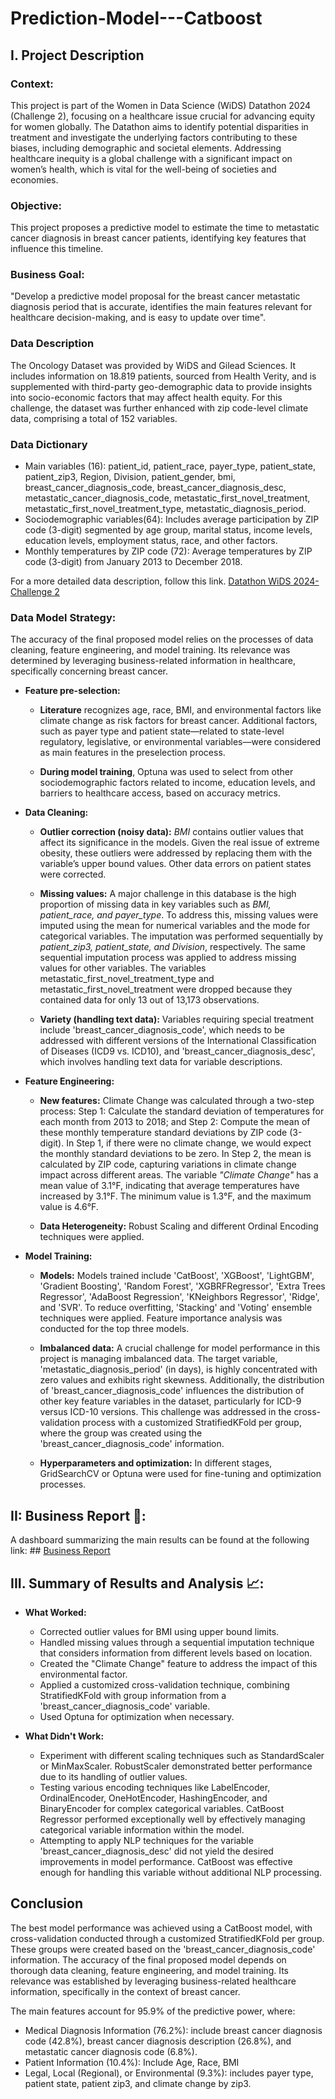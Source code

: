 # Prediction-Model---Catboost

## **I. Project Description**

### **Context:**

This project is part of the Women in Data Science (WiDS) Datathon 2024 (Challenge 2), focusing on a healthcare issue crucial for advancing equity for women globally. The Datathon aims to identify potential disparities in treatment and investigate the underlying factors contributing to these biases, including demographic and societal elements. Addressing healthcare inequity is a global challenge with a significant impact on women’s health, which is vital for the well-being of societies and economies.

### **Objective:**
This project proposes a predictive model to estimate the time to metastatic cancer diagnosis in breast cancer patients, identifying key features that influence this timeline.

### **Business Goal:**
"Develop a predictive model proposal for the breast cancer metastatic diagnosis period that is accurate, identifies the main features relevant for healthcare decision-making, and is easy to update over time".

### **Data Description**

The Oncology Dataset was provided by WiDS and Gilead Sciences. It includes information on 18.819 patients, sourced from Health Verity, and is supplemented with third-party geo-demographic data to provide insights into socio-economic factors that may affect health equity. For this challenge, the dataset was further enhanced with zip code-level climate data, comprising a total of 152 variables.

### **Data Dictionary**

* Main variables (16): patient_id, patient_race, payer_type, patient_state, patient_zip3, Region, Division, patient_gender, bmi, breast_cancer_diagnosis_code, breast_cancer_diagnosis_desc, metastatic_cancer_diagnosis_code, metastatic_first_novel_treatment, metastatic_first_novel_treatment_type, metastatic_diagnosis_period.
* Sociodemographic variables(64): Includes average participation by ZIP code (3-digit) segmented by age group, marital status, income levels, education levels, employment status, race, and other factors.
* Monthly temperatures by ZIP code (72): Average temperatures by ZIP code (3-digit) from January 2013 to December 2018.

For a more detailed data description, follow this link. [Datathon WiDS 2024-Challenge 2](https://www.kaggle.com/competitions/widsdatathon2024-challenge2/data)

### **Data Model Strategy:**

The accuracy of the final proposed model relies on the processes of data cleaning, feature engineering, and model training. Its relevance was determined by leveraging business-related information in healthcare, specifically concerning breast cancer.   

* **Feature pre-selection:**

  - **Literature** recognizes age, race, BMI, and environmental factors like climate change as risk factors for breast cancer. Additional factors, such as payer type and patient state—related to state-level regulatory, legislative, or environmental variables—were considered as main features in the preselection process.

  - **During model training**, Optuna was used to select from other sociodemographic factors related to income, education levels, and barriers to healthcare access, based on accuracy metrics.

* **Data Cleaning:**

  - **Outlier correction (noisy data):** *BMI* contains outlier values that affect its significance in the models. Given the real issue of extreme obesity, these outliers were addressed by replacing them with the variable’s upper bound values. Other data errors on patient states were corrected.

  - **Missing values:** A major challenge in this database is the high proportion of missing data in key variables such as *BMI, patient_race, and payer_type*. To address this, missing values were imputed using the mean for numerical variables and the mode for categorical variables. The imputation was performed sequentially by *patient_zip3, patient_state, and Division*, respectively. The same sequential imputation process was applied to address missing values for other variables. 
  The variables metastatic_first_novel_treatment_type and metastatic_first_novel_treatment were dropped because they contained data for only 13 out of 13,173 observations.

  - **Variety (handling text data):** Variables requiring special treatment include 'breast_cancer_diagnosis_code', which needs to be addressed with different versions of the International Classification of Diseases (ICD9 vs. ICD10), and 'breast_cancer_diagnosis_desc', which involves handling text data for variable descriptions.  

 * **Feature Engineering:**

    - **New features:** Climate Change was calculated through a two-step process: Step 1: Calculate the standard deviation of temperatures for each month from 2013 to 2018; and Step 2: Compute the mean of these monthly temperature standard deviations by ZIP code (3-digit). In Step 1, if there were no climate change, we would expect the monthly standard deviations to be zero. In Step 2, the mean is calculated by ZIP code, capturing variations in climate change impact across different areas. The variable *"Climate Change"* has a mean value of 3.1°F, indicating that average temperatures have increased by 3.1°F. The minimum value is 1.3°F, and the maximum value is 4.6°F.

    - **Data Heterogeneity:** Robust Scaling and different Ordinal Encoding techniques were applied.

* **Model Training:**

  - **Models:** Models trained include 'CatBoost', 'XGBoost', 'LightGBM', 'Gradient Boosting', 'Random Forest', 'XGBRFRegressor', 'Extra Trees Regressor', 'AdaBoost Regression', 'KNeighbors Regressor', 'Ridge', and 'SVR'. To reduce overfitting, 'Stacking' and 'Voting' ensemble techniques were applied. Feature importance analysis was conducted for the top three models. 

  - **Imbalanced data:** A crucial challenge for model performance in this project is managing imbalanced data. The target variable, 'metastatic_diagnosis_period' (in days), is highly concentrated with zero values and exhibits right skewness. Additionally, the distribution of 'breast_cancer_diagnosis_code' influences the distribution of other key feature variables in the dataset, particularly for ICD-9 versus ICD-10 versions. This challenge was addressed in the cross-validation process with a customized StratifiedKFold per group, where the group was created using the 'breast_cancer_diagnosis_code' information.

  - **Hyperparameters and optimization:** In different stages, GridSearchCV or Optuna were used for fine-tuning and optimization processes.
 

## **II: Business Report 📰:**
A dashboard summarizing the main results can be found at the following link: ## [Business Report](https://infograph.venngage.com/pl/5lQsdECOi68)


## **III. Summary of Results and Analysis 📈**:

* **What Worked:**

  - Corrected outlier values for BMI using upper bound limits.
  - Handled missing values through a sequential imputation technique that considers information from different levels based on location.
  - Created the "Climate Change" feature to address the impact of this environmental factor.
  - Applied a customized cross-validation technique, combining StratifiedKFold with group information from a 'breast_cancer_diagnosis_code' variable.
  - Used Optuna for optimization when necessary. 

* **What Didn't Work:**

  - Experiment with different scaling techniques such as StandardScaler or MinMaxScaler. RobustScaler demonstrated better performance due to its handling of outlier values.
  - Testing various encoding techniques like LabelEncoder, OrdinalEncoder, OneHotEncoder, HashingEncoder, and BinaryEncoder for complex categorical variables. CatBoost Regressor performed exceptionally well by effectively managing categorical variable information within the model.
  - Attempting to apply NLP techniques for the variable 'breast_cancer_diagnosis_desc' did not yield the desired improvements in model performance. CatBoost was effective enough for handling this variable without additional NLP processing.

## **Conclusion**

The best model performance was achieved using a CatBoost model, with cross-validation conducted through a customized StratifiedKFold per group. These groups were created based on the 'breast_cancer_diagnosis_code' information. The accuracy of the final proposed model depends on thorough data cleaning, feature engineering, and model training. Its relevance was established by leveraging business-related healthcare information, specifically in the context of breast cancer.

The main features account for 95.9% of the predictive power, where:
  - Medical Diagnosis Information (76.2%): include breast cancer diagnosis code (42.8%), breast cancer diagnosis description (26.8%), and metastatic cancer diagnosis code (6.8%).
  - Patient Information (10.4%): Include Age, Race, BMI     
  - Legal, Local (Regional), or Environmental (9.3%): includes payer type, patient state, patient zip3, and climate change by zip3. 
